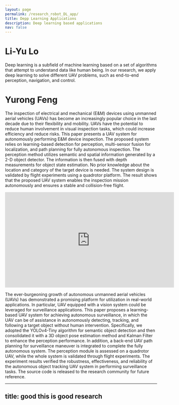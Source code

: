 ```yaml
---
layout: page
permalink: /research_robot_DL_app/
title: Depp Learning Applications
description: Deep learning based applications
nav: false
---
```


# Li-Yu Lo
Deep learning is a subfield of machine learning based on a set of algorithms that attempt to understand data like human being. In our research, we apply deep learning to solve different UAV problems, such as end-to-end perception, navigation, and control.

# Yurong Feng

The inspection of electrical and mechanical (E&M) devices using unmanned aerial vehicles (UAVs) has become an increasingly popular choice in the last decade due to their flexibility and mobility. UAVs have the potential to reduce human involvement in visual inspection tasks, which could increase efficiency and reduce risks. This paper presents a UAV system for autonomously performing E&M device inspection. The proposed system relies on learning-based detection for perception, multi-sensor fusion for localization, and path planning for fully autonomous inspection. The perception method utilizes semantic and spatial information generated by a 2-D object detector. The information is then fused with depth measurements for object state estimation. No prior knowledge about the location and category of the target device is needed. The system design is validated by flight experiments using a quadrotor platform. The result shows that the proposed UAV system enables the inspection mission autonomously and ensures a stable and collision-free flight.

<div style="text-align: center;">
  <!-- Embedded YouTube video -->
  <iframe width="560" height="315" src="https://youtu.be/ljZWb2x6CRQ" frameborder="0" allow="accelerometer; autoplay; encrypted-media; gyroscope; picture-in-picture" allowfullscreen></iframe>
</div>


The ever-burgeoning growth of autonomous unmanned aerial vehicles (UAVs) has demonstrated a promising platform for utilization in real-world applications. In particular, UAV equipped with a vision system could be leveraged for surveillance applications. This paper proposes a learning-based UAV system for achieving autonomous surveillance, in which the UAV can be of assistance in autonomously detecting, tracking, and following a target object without human intervention. Specifically, we adopted the YOLOv4-Tiny algorithm for semantic object detection and then consolidated it with a 3D object pose estimation method and Kalman Filter to enhance the perception performance. In addition, a back-end UAV path planning for surveillance maneuver is integrated to complete the fully autonomous system. The perception module is assessed on a quadrotor UAV, while the whole system is validated through flight experiments. The experiment results verified the robustness, effectiveness, and reliability of the autonomous object tracking UAV system in performing surveillance tasks. The source code is released to the research community for future reference.

---
title: good
this is good research
---
<!-- {% assign research_projects = site.research_projects %}
<div class="container">
    {% for r_project in research_projects %}
        {% include research_projects.html %}
    {% endfor %}
</div> -->